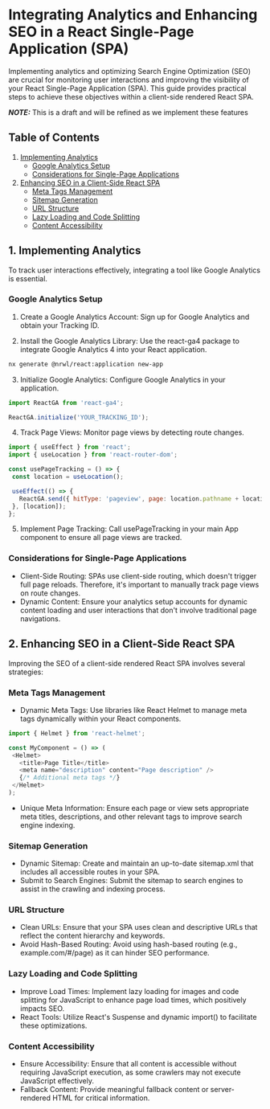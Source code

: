 # Integrating Analytics and Enhancing SEO in a React Single-Page Application (SPA)

Implementing analytics and optimizing Search Engine Optimization (SEO) are crucial for monitoring user interactions and improving the visibility of your React Single-Page Application (SPA). This guide provides practical steps to achieve these objectives within a client-side rendered React SPA.

***NOTE:*** This is a draft and will be refined as we implement these features

## Table of Contents
1. [Implementing Analytics](#1-implementing-analytics)
   - [Google Analytics Setup](#google-analytics-setup)
   - [Considerations for Single-Page Applications](#considerations-for-single-page-applications)
2. [Enhancing SEO in a Client-Side React SPA](#2-enhancing-seo-in-a-client-side-react-spa)
   - [Meta Tags Management](#meta-tags-management)
   - [Sitemap Generation](#sitemap-generation)
   - [URL Structure](#url-structure)
   - [Lazy Loading and Code Splitting](#lazy-loading-and-code-splitting)
   - [Content Accessibility](#content-accessibility)

## 1. Implementing Analytics

To track user interactions effectively, integrating a tool like Google Analytics is essential.

### Google Analytics Setup

 1. Create a Google Analytics Account: Sign up for Google Analytics and obtain your Tracking ID.

 2. Install the Google Analytics Library: Use the react-ga4 package to integrate Google Analytics 4 into your React application.

```bash
nx generate @nrwl/react:application new-app
```

 3. Initialize Google Analytics: Configure Google Analytics in your application.

```javascript
import ReactGA from 'react-ga4';

ReactGA.initialize('YOUR_TRACKING_ID');
```

 4. Track Page Views: Monitor page views by detecting route changes.

 ```javascript
import { useEffect } from 'react';
import { useLocation } from 'react-router-dom';

const usePageTracking = () => {
  const location = useLocation();

  useEffect(() => {
    ReactGA.send({ hitType: 'pageview', page: location.pathname + location.search });
  }, [location]);
};
```

 5. Implement Page Tracking: Call usePageTracking in your main App component to ensure all page views are tracked.

### Considerations for Single-Page Applications

- Client-Side Routing: SPAs use client-side routing, which doesn't trigger full page reloads. Therefore, it's important to manually track page views on route changes.
- Dynamic Content: Ensure your analytics setup accounts for dynamic content loading and user interactions that don't involve traditional page navigations.

## 2. Enhancing SEO in a Client-Side React SPA

Improving the SEO of a client-side rendered React SPA involves several strategies:

### Meta Tags Management

- Dynamic Meta Tags: Use libraries like React Helmet to manage meta tags dynamically within your React components.

 ```javascript
import { Helmet } from 'react-helmet';

const MyComponent = () => (
  <Helmet>
    <title>Page Title</title>
    <meta name="description" content="Page description" />
    {/* Additional meta tags */}
  </Helmet>
);
```

- Unique Meta Information: Ensure each page or view sets appropriate meta titles, descriptions, and other relevant tags to improve search engine indexing.

### Sitemap Generation

- Dynamic Sitemap: Create and maintain an up-to-date sitemap.xml that includes all accessible routes in your SPA.
- Submit to Search Engines: Submit the sitemap to search engines to assist in the crawling and indexing process.

### URL Structure

- Clean URLs: Ensure that your SPA uses clean and descriptive URLs that reflect the content hierarchy and keywords.
- Avoid Hash-Based Routing: Avoid using hash-based routing (e.g., example.com/#/page) as it can hinder SEO performance.

### Lazy Loading and Code Splitting

- Improve Load Times: Implement lazy loading for images and code splitting for JavaScript to enhance page load times, which positively impacts SEO.
- React Tools: Utilize React's Suspense and dynamic import() to facilitate these optimizations.

### Content Accessibility

- Ensure Accessibility: Ensure that all content is accessible without requiring JavaScript execution, as some crawlers may not execute JavaScript effectively.
- Fallback Content: Provide meaningful fallback content or server-rendered HTML for critical information.
